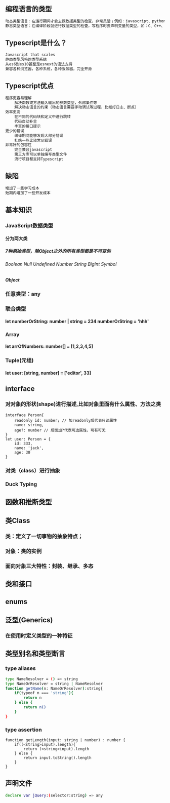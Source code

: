 <!--
 * @Author: Aiden
 * @Date: 2020-09-25 11:14:20
 * @LastEditTime: 2020-11-11 17:30:10
 * @LastEditors: Please set LastEditors
 * @Description: 
-->
## 编程语言的类型
```bash
动态类型语言：在运行期间才会去做数据类型的检查，非常灵活；例如：javascript、python
静态类型语言：在编译阶段就进行数据类型的检查，写程序时要声明变量的类型，如：C、C++、JAVA
```

## Typescript是什么？
```bash
Javascript that scales
静态类型风格的类型系统
从es6到es10甚至是esnext的语法支持
兼容各种浏览器，各种系统，各种服务器，完全开源
```

## Typescript优点
```bash
程序更容易理解
    解决函数或方法输入输出的参数类型，外部条件等
    解决动态语言的约束（动态语言需要手动调试等过程，比如打日志、断点）
效率更高
    在不同的代码块和定义中进行跳转
    代码自动补全
    丰富的接口提示
更少的错误
    编译期间能够发现大部分错误
    杜绝一些比较常见错误
非常好的包容性
    完全兼容javascript
    第三方库可以单独编写类型文件
    流行项目都支持Typescript
```

## 缺陷
```bash
增加了一些学习成本
短期内增加了一些开发成本
```

## 基本知识
### JavaScript数据类型
#### 分为两大类
##### 7种原始类型，除Object之外的所有类型都是不可变的
###### Boolean Null Undefined Number String BigInt Symbol
##### Object
### 任意类型：any
### 联合类型
#### let numberOrString: number | string = 234   numberOrString = 'hhh'
### Array
#### let arrOfNumbers: number[] = [1,2,3,4,5]
### Tuple(元组)
#### let user: [string, number] = ['editor', 33]

## interface
### 对对象的形状(shape)进行描述,比如对象里面有什么属性、方法之类
```
interface Person{
    readonly id: number; // 加readonly后代表只读属性
    name: string,
    age?: number // 后面加?代表可选属性，可有可无
}
let user: Person = {
    id: 333,
    name: 'jack',
    age: 30
}
```
### 对类（class）进行抽象
### Duck Typing

## 函数和推断类型

## 类Class
### 类：定义了一切事物的抽象特点；
### 对象：类的实例
### 面向对象三大特性：封装、继承、多态

## 类和接口

## enums

## 泛型(Generics)
### 在使用时定义类型的一种特征

## 类型别名和类型断言
### type aliases
```bash
type NameResolver = () => string
type NameOrResolver = string | NameResolver
function getName(n: NameOrResolver):string{
    if(typeof n === 'string'){
        return n
    } else {
        return n()
    }
}
```
### type assertion
```
function getLength(input: string | number) : number {
    if((<string>input).length){
        return (<string>input).length
    } else {
        return input.toString().length
    }
}

```

## 声明文件
```bash
declare var jQuery:(selector:string) => any
```